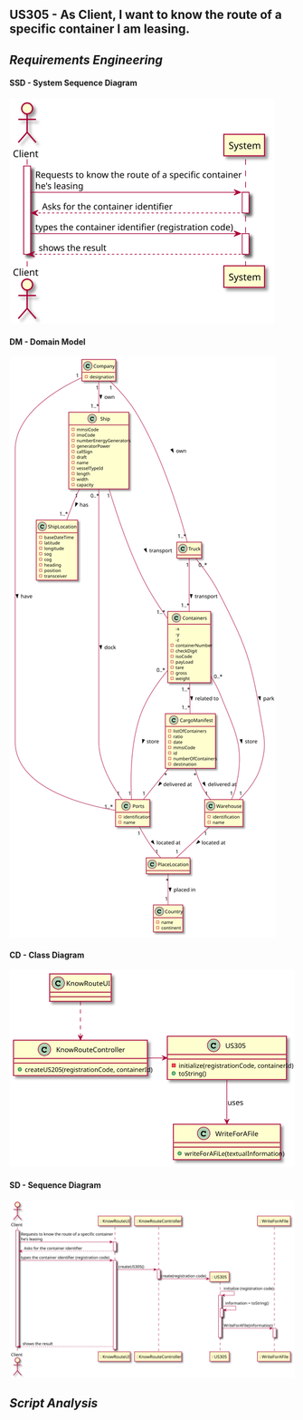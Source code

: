 ## US305 - As Client, I want to know the route of a specific container I am leasing.
## *Requirements Engineering*
#### SSD - System Sequence Diagram
![SSD_US305](US305_SSD.svg)
#### DM - Domain Model
![DM_US305](US305_DM.svg)
#### CD - Class Diagram
![CD_US305](US305_CD.svg)
#### SD - Sequence Diagram
![SD_US305](US305_SD.svg)

## *Script Analysis*
